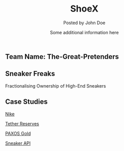 
<header>
  <p align="center">
    <h1>ShoeX</h1>
    <p>Posted by John Doe</p>
    <p>Some additional information here</p>
   </p>
</header>



## Team Name: The-Great-Pretenders

## Sneaker Freaks
Fractionalising Ownership of High-End Sneakers

## Case Studies
[Nike](https://tokenist.com/cryptokicks-nike-to-tokenize-shoe-ownership-on-ethereum/)

[Tether Reserves](https://tether.to/en/transparency/)

[PAXOS Gold](https://paxos.com/paxgold/)

[Sneaker API](https://scrapingant.com/blog/sneakers-scraping-api)

